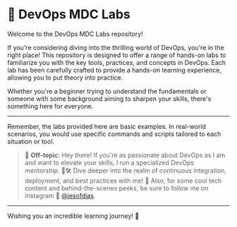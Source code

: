 # 🚀 DevOps MDC Labs

Welcome to the DevOps MDC Labs repository!

If you're considering diving into the thrilling world of DevOps, you're in the right place! This repository is designed to offer a range of hands-on labs to familiarize you with the key tools, practices, and concepts in DevOps. Each lab has been carefully crafted to provide a hands-on learning experience, allowing you to put theory into practice.

Whether you're a beginner trying to understand the fundamentals or someone with some background aiming to sharpen your skills, there's something here for everyone.

---

Remember, the labs provided here are basic examples. In real-world scenarios, you would use specific commands and scripts tailored to each situation or tool.

> 🚨 **Off-topic**: Hey there! If you're as passionate about DevOps as I am and want to elevate your skills, I run a specialized DevOps mentorship. 🧠🛠 Dive deeper into the realm of continuous integration, deployment, and best practices with me! 🚀 Also, for some cool tech content and behind-the-scenes peeks, be sure to follow me on Instagram 📸 [@iesofdias](https://www.instagram.com/iesofdias/).

---

Wishing you an incredible learning journey! 🌟

